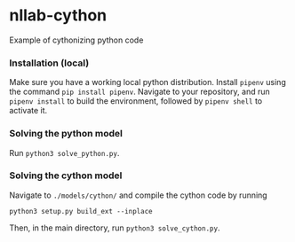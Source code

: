 # nllab-cython
Example of cythonizing python code

### Installation (local)

Make sure you have a working local python distribution. Install ```pipenv``` using the command ```pip install pipenv```. Navigate to your repository, and run ```pipenv install``` to build the environment, followed by ```pipenv shell``` to activate it.

### Solving the python model

Run ```python3 solve_python.py```.

### Solving the cython model

Navigate to ```./models/cython/``` and compile the cython code by running

	python3 setup.py build_ext --inplace

Then, in the main directory, run ```python3 solve_cython.py```.



